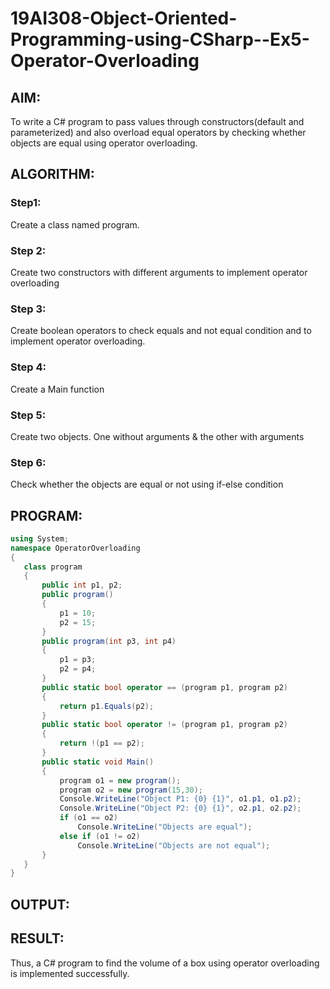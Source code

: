 # 19AI308-Object-Oriented-Programming-using-CSharp--Ex5-Operator-Overloading
## AIM:
To write a C# program to pass values through constructors(default and parameterized) and also overload equal operators by checking whether objects are equal using operator overloading. 
## ALGORITHM:
### Step1:
Create a class named program.

### Step 2:
Create two constructors with different arguments to implement operator overloading

### Step 3:
Create boolean operators to check equals and not equal condition and to implement operator overloading.

### Step 4:
Create a Main function

### Step 5:
Create two objects. One without arguments & the other with arguments

### Step 6:
Check whether the objects are equal or not using if-else condition

## PROGRAM:
```cs
using System;
namespace OperatorOverloading
{
   class program
   {
       public int p1, p2;
       public program()
       {
           p1 = 10;
           p2 = 15;
       }
       public program(int p3, int p4)
       {
           p1 = p3;
           p2 = p4;
       }
       public static bool operator == (program p1, program p2)
       {
           return p1.Equals(p2);
       }
       public static bool operator != (program p1, program p2)
       {
           return !(p1 == p2);
       }
       public static void Main()
       {
           program o1 = new program();
           program o2 = new program(15,30);
           Console.WriteLine("Object P1: {0} {1}", o1.p1, o1.p2);
           Console.WriteLine("Object P2: {0} {1}", o2.p1, o2.p2);
           if (o1 == o2)
               Console.WriteLine("Objects are equal");
           else if (o1 != o2)
               Console.WriteLine("Objects are not equal");
       }
   }
}
```

## OUTPUT:

## RESULT:
Thus, a C# program to find the volume of a box using operator overloading is implemented successfully.
